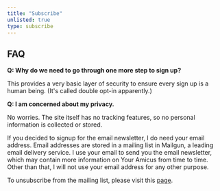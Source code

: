 ```yaml
---
title: "Subscribe"
unlisted: true
type: subscribe
---
```

## FAQ

**Q: Why do we need to go through one more step to sign up?**

This provides a very basic layer of security to ensure every sign up is a human being. 
(It's called double opt-in apparently.)

**Q: I am concerned about my privacy.**

No worries. The site itself has no tracking features, so no personal information is collected or stored.

If you decided to signup for the email newsletter, I do need your email address. 
Email addresses are stored in a mailing list in Mailgun, a leading email delivery service.
I use your email to send you the email newsletter, which may contain more information on Your Amicus 
from time to time. Other than that, I will not use your email address for any other purpose.

To unsubscribe from the mailing list, please visit this [page](/unsubscribe).

